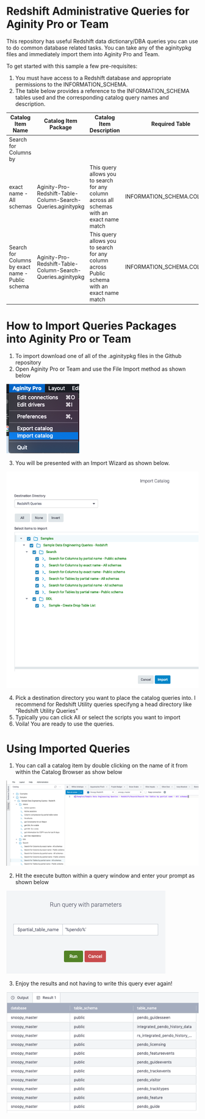 # Redshift Administrative Queries for Aginity Pro or Team

This repository has useful Redshift data dictionary/DBA queries you can use to do common database related tasks. You can take any of the aginitypkg files and immediately import them into Aginity Pro and Team.


To get started with this sample a few pre-requisites:

1. You must have access to a Redshift database and appropriate permissions to the INFORMATION_SCHEMA.
2. The table below provides a reference to the INFORMATION_SCHEMA tables used and the corresponding catalog query names and description.

|Catalog Item Name               |Catalog Item Package            |Catalog Item Description            | Required Table     |
|--------------------------      |--------------------------------|------------------------------------|--------------------|
|Search for Columns by           
 exact name - All schemas        |Aginity-Pro-Redshift-Table-Column-Search-Queries.aginitypkg| This query allows you to search for any column across all schemas with an exact name match|INFORMATION_SCHEMA.COLUMNS|
|Search for Columns by exact name - Public schema|Aginity-Pro-Redshift-Table-Column-Search-Queries.aginitypkg| This query allows you to search for any column across Public schema with an exact name match|INFORMATION_SCHEMA.COLUMNS|
    
# How to Import Queries Packages into Aginity Pro or Team

1. To import download one of all of the <name>.aginitypkg files in the Github repository
2. Open Aginity Pro or Team and use the File Import method as shown below

![File Import Image!](/images/importPkg.png "Import Aginity Catalog Package")

3. You will be presented with an Import Wizard as shown below.

![File Import Wizard!](/images/ImportWiz.png "Import Aginity Catalog Package Wizard")

4. Pick a destination directory you want to place the catalog queries into.  I recommend for Redshift Utility queries specifyng a head directory like "Redshift Utility Queries"
5. Typically you can click All or select the scripts you want to import
6. Voila!  You are ready to use the queries.

# Using Imported Queries

1. You can call a catalog item by double clicking on the name of it from within the Catalog Browser as show below

![Reference Catalog!](/images/dblClick.png "Call Catalog")

2. Hit the execute button within a query window and enter your prompt as shown below

![Parameter!](/images/pickParam.png "Enter Parameter")

3. Enjoy the results and not having to write this query ever again!

![View Results!](/images/viewResult.png "View Results")
